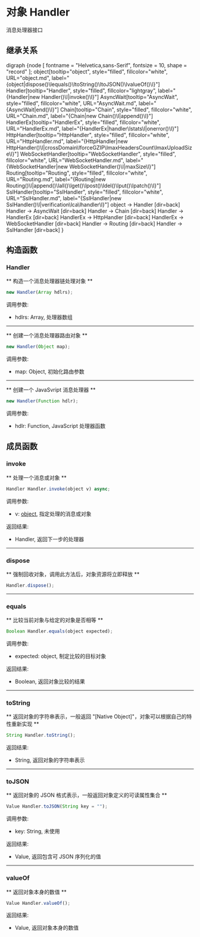 # 对象 Handler
消息处理器接口

## 继承关系
<dot>digraph {node [ fontname = "Helvetica,sans-Serif", fontsize = 10, shape = "record" ];
object[tooltip="object", style="filled", fillcolor="white", URL="object.md", label="{object|dispose()\lequals()\ltoString()\ltoJSON()\lvalueOf()\l}"]
Handler[tooltip="Handler", style="filled", fillcolor="lightgray", label="{Handler|new Handler()\l|invoke()\l}"]
AsyncWait[tooltip="AsyncWait", style="filled", fillcolor="white", URL="AsyncWait.md", label="{AsyncWait|end()\l}"]
Chain[tooltip="Chain", style="filled", fillcolor="white", URL="Chain.md", label="{Chain|new Chain()\l|append()\l}"]
HandlerEx[tooltip="HandlerEx", style="filled", fillcolor="white", URL="HandlerEx.md", label="{HandlerEx|handler\lstats\l|onerror()\l}"]
HttpHandler[tooltip="HttpHandler", style="filled", fillcolor="white", URL="HttpHandler.md", label="{HttpHandler|new HttpHandler()\l|crossDomain\lforceGZIP\lmaxHeadersCount\lmaxUploadSize\l}"]
WebSocketHandler[tooltip="WebSocketHandler", style="filled", fillcolor="white", URL="WebSocketHandler.md", label="{WebSocketHandler|new WebSocketHandler()\l|maxSize\l}"]
Routing[tooltip="Routing", style="filled", fillcolor="white", URL="Routing.md", label="{Routing|new Routing()\l|append()\lall()\lget()\lpost()\ldel()\lput()\lpatch()\l}"]
SslHandler[tooltip="SslHandler", style="filled", fillcolor="white", URL="SslHandler.md", label="{SslHandler|new SslHandler()\l|verification\lca\lhandler\l}"]
object -> Handler [dir=back]
Handler -> AsyncWait [dir=back]
Handler -> Chain [dir=back]
Handler -> HandlerEx [dir=back]
HandlerEx -> HttpHandler [dir=back]
HandlerEx -> WebSocketHandler [dir=back]
Handler -> Routing [dir=back]
Handler -> SslHandler [dir=back]
}</dot>

## 构造函数
        
### Handler
** 构造一个消息处理器链处理对象 **

```JavaScript
new Handler(Array hdlrs);
```

调用参数:
* hdlrs: Array, 处理器数组

--------------------------
** 创建一个消息处理器路由对象 **

```JavaScript
new Handler(Object map);
```

调用参数:
* map: Object, 初始化路由参数

--------------------------
** 创建一个 JavaSvript 消息处理器 **

```JavaScript
new Handler(Function hdlr);
```

调用参数:
* hdlr: Function, JavaScript 处理器函数

## 成员函数
        
### invoke
** 处理一个消息或对象 **

```JavaScript
Handler Handler.invoke(object v) async;
```

调用参数:
* v: [object](object.md), 指定处理的消息或对象

返回结果:
* Handler, 返回下一步的处理器

--------------------------
### dispose
** 强制回收对象，调用此方法后，对象资源将立即释放 **

```JavaScript
Handler.dispose();
```

--------------------------
### equals
** 比较当前对象与给定的对象是否相等 **

```JavaScript
Boolean Handler.equals(object expected);
```

调用参数:
* expected: object, 制定比较的目标对象

返回结果:
* Boolean, 返回对象比较的结果

--------------------------
### toString
** 返回对象的字符串表示，一般返回 "[Native Object]"，对象可以根据自己的特性重新实现 **

```JavaScript
String Handler.toString();
```

返回结果:
* String, 返回对象的字符串表示

--------------------------
### toJSON
** 返回对象的 JSON 格式表示，一般返回对象定义的可读属性集合 **

```JavaScript
Value Handler.toJSON(String key = "");
```

调用参数:
* key: String, 未使用

返回结果:
* Value, 返回包含可 JSON 序列化的值

--------------------------
### valueOf
** 返回对象本身的数值 **

```JavaScript
Value Handler.valueOf();
```

返回结果:
* Value, 返回对象本身的数值

